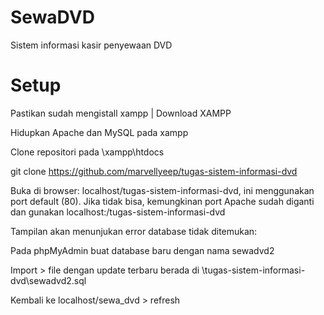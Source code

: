 # SewaDVD
Sistem informasi kasir penyewaan DVD
# Setup
Pastikan sudah mengistall xampp | Download XAMPP

Hidupkan Apache dan MySQL pada xampp

Clone repositori pada \xampp\htdocs

git clone https://github.com/marvellyeep/tugas-sistem-informasi-dvd

Buka di browser: localhost/tugas-sistem-informasi-dvd, ini menggunakan port default (80). Jika tidak bisa, kemungkinan port Apache sudah diganti dan gunakan localhost:<port>/tugas-sistem-informasi-dvd

Tampilan akan menunjukan error database tidak ditemukan:

Pada phpMyAdmin buat database baru dengan nama sewadvd2

Import > file dengan update terbaru berada di \tugas-sistem-informasi-dvd\sewadvd2.sql 

Kembali ke localhost/sewa_dvd > refresh
